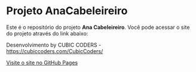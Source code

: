 # Projeto AnaCabeleireiro

Este é o repositório do projeto **Ana Cabeleireiro**. Você pode acessar o site do projeto através do link abaixo:

Desenvolvimento by CUBIC CODERS -  https://cubiccoders.com/CubicCoders/

[Visite o site no GitHub Pages](https://cubiccoders.github.io/ProjetoAnaCabeleireiro/)
